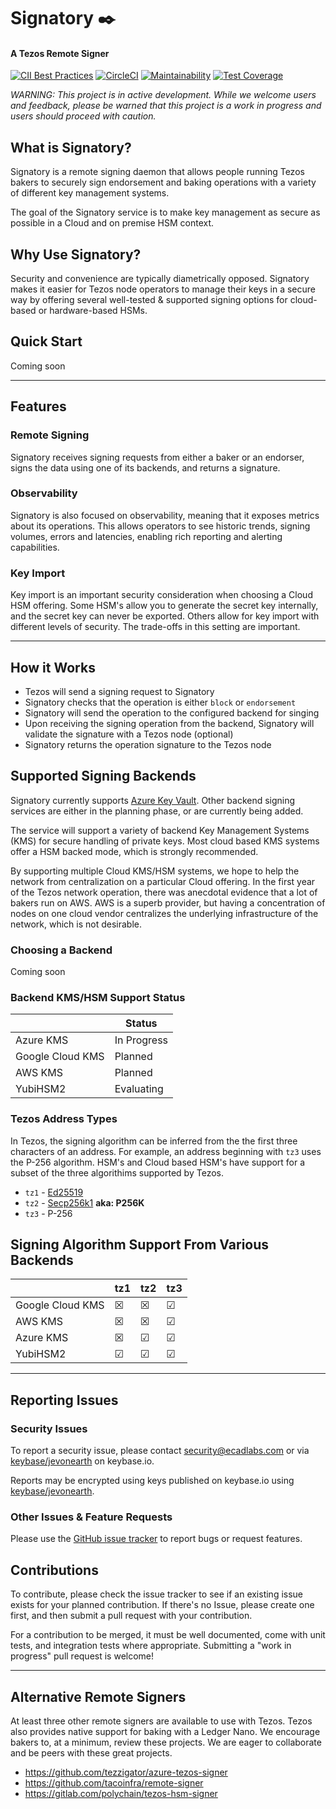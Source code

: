 # Signatory :black_nib:
#### A Tezos Remote Signer

[![CII Best Practices](https://bestpractices.coreinfrastructure.org/projects/2778/badge)](https://bestpractices.coreinfrastructure.org/projects/2778)
[![CircleCI](https://circleci.com/gh/ecadlabs/signatory.svg?style=svg)](https://circleci.com/gh/ecadlabs/signatory)
[![Maintainability](https://api.codeclimate.com/v1/badges/c1304869331b687e0aba/maintainability)](https://codeclimate.com/github/ecadlabs/signatory/maintainability)
[![Test Coverage](https://api.codeclimate.com/v1/badges/c1304869331b687e0aba/test_coverage)](https://codeclimate.com/github/ecadlabs/signatory/test_coverage)

_WARNING: This project is in active development. While we welcome users and
feedback, please be warned that this project is a work in progress and users
should proceed with caution._

## What is Signatory?
Signatory is a remote signing daemon that allows people running Tezos bakers to
securely sign endorsement and baking operations with a variety of different key
management systems.

The goal of the Signatory service is to make key management as secure as
possible in a Cloud and on premise HSM context.

## Why Use Signatory?
Security and convenience are typically diametrically opposed. Signatory makes
it easier for Tezos node operators to manage their keys in a secure way by offering
several well-tested & supported signing options for cloud-based or hardware-based HSMs.

## Quick Start
Coming soon

---

## Features
### Remote Signing
Signatory receives signing requests from either a baker or an endorser, signs the
data using one of its backends, and returns a signature.

### Observability
Signatory is also focused on observability, meaning that it exposes metrics
about its operations. This allows operators to see historic trends, signing
volumes, errors and latencies, enabling rich reporting and alerting
capabilities.

### Key Import

Key import is an important security consideration when choosing a Cloud HSM
offering. Some HSM's allow you to generate the secret key internally, and the
secret key can never be exported. Others allow for key import with different
levels of security. The trade-offs in this setting are important.

---
## How it Works

* Tezos will send a signing request to Signatory
* Signatory checks that the operation is either `block` or `endorsement`
* Signatory will send the operation to the configured backend for singing
* Upon receiving the signing operation from the backend, Signatory will validate the signature with a Tezos node (optional)
* Signatory returns the operation signature to the Tezos node

## Supported Signing Backends

Signatory currently supports [Azure Key Vault][0]. Other backend signing
services are either in the planning phase, or are currently being added.

The service will support a variety of backend Key Management Systems (KMS)
for secure handling of private keys. Most cloud based KMS systems offer a HSM
backed mode, which is strongly recommended.

By supporting multiple Cloud KMS/HSM systems, we hope to help the network from
centralization on a particular Cloud offering. In the first year of the Tezos
network operation, there was anecdotal evidence that a lot of bakers run on AWS.
AWS is a superb provider, but having a concentration of nodes on one cloud
vendor centralizes the underlying infrastructure of the network, which is not
desirable.

### Choosing a Backend
Coming soon

### Backend KMS/HSM Support Status

|                  | Status      |
| ---------------- | ----------- |
| Azure KMS        | In Progress |
| Google Cloud KMS | Planned     |
| AWS KMS          | Planned     |
| YubiHSM2         | Evaluating  |

### Tezos Address Types

In Tezos, the signing algorithm can be inferred from the the first three
characters of an address. For example, an address beginning with `tz3` uses the
P-256 algorithm. HSM's and Cloud based HSM's have support for a subset of the
three algorithims supported by Tezos.

* `tz1` - [Ed25519](https://ed25519.cr.yp.to/)
* `tz2` - [Secp256k1](https://en.bitcoin.it/wiki/Secp256k1) __aka: P256K__
* `tz3` - P-256

## Signing Algorithm Support From Various Backends

|                  | tz1 | tz2 | tz3 |
| ---------------- | --- | --- | --- |
| Google Cloud KMS | ☒   | ☒   | ☑   |
| AWS KMS          | ☒   | ☒   | ☑   |
| Azure KMS        | ☒   | ☑   | ☑   |
| YubiHSM2         | ☑   | ☑   | ☑   |

---

## Reporting Issues
### Security Issues

To report a security issue, please contact security@ecadlabs.com or
via [keybase/jevonearth][1] on keybase.io.

Reports may be encrypted using keys published on keybase.io using 
[keybase/jevonearth][1].

### Other Issues & Feature Requests

Please use the [GitHub issue
tracker](https://github.com/ecadlabs/signatory/issues) to report bugs or request
features.

## Contributions

To contribute, please check the issue tracker to see if an existing issue
exists for your planned contribution. If there's no Issue, please create one
first, and then submit a pull request with your contribution. 

For a contribution to be merged, it must be well documented, come with unit
tests, and integration tests where appropriate. Submitting a "work in progress"
pull request is welcome!

---
## Alternative Remote Signers

At least three other remote signers are available to use with Tezos. Tezos also
provides native support for baking with a Ledger Nano. We encourage bakers to,
at a minimum, review these projects. We are eager to collaborate and be peers with
these great projects.

* https://github.com/tezzigator/azure-tezos-signer
* https://github.com/tacoinfra/remote-signer
* https://gitlab.com/polychain/tezos-hsm-signer

[0]: https://azure.microsoft.com/en-ca/services/key-vault/
[1]: https://keybase.io/jevonearth
